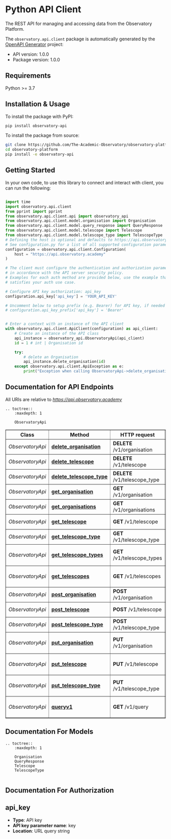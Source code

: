 # Python API Client
The REST API for managing and accessing data from the Observatory Platform. 

The `observatory.api.client` package is automatically generated by the [OpenAPI Generator](https://openapi-generator.tech) project:

- API version: 1.0.0
- Package version: 1.0.0

## Requirements
Python >= 3.7

## Installation & Usage
To install the package with PyPI:
```bash
pip install observatory-api
```

To install the package from source:
```bash
git clone https://github.com/The-Academic-Observatory/observatory-platform.git
cd observatory-platform
pip install -e observatory-api
```

## Getting Started
In your own code, to use this library to connect and interact with client,
you can run the following:

```python

import time
import observatory.api.client
from pprint import pprint
from observatory.api.client.api import observatory_api
from observatory.api.client.model.organisation import Organisation
from observatory.api.client.model.query_response import QueryResponse
from observatory.api.client.model.telescope import Telescope
from observatory.api.client.model.telescope_type import TelescopeType
# Defining the host is optional and defaults to https://api.observatory.academy
# See configuration.py for a list of all supported configuration parameters.
configuration = observatory.api.client.Configuration(
    host = "https://api.observatory.academy"
)

# The client must configure the authentication and authorization parameters
# in accordance with the API server security policy.
# Examples for each auth method are provided below, use the example that
# satisfies your auth use case.

# Configure API key authorization: api_key
configuration.api_key['api_key'] = 'YOUR_API_KEY'

# Uncomment below to setup prefix (e.g. Bearer) for API key, if needed
# configuration.api_key_prefix['api_key'] = 'Bearer'


# Enter a context with an instance of the API client
with observatory.api.client.ApiClient(configuration) as api_client:
    # Create an instance of the API class
    api_instance = observatory_api.ObservatoryApi(api_client)
    id = 1 # int | Organisation id

    try:
        # delete an Organisation
        api_instance.delete_organisation(id)
    except observatory.api.client.ApiException as e:
        print("Exception when calling ObservatoryApi->delete_organisation: %s\n" % e)
```

## Documentation for API Endpoints

All URIs are relative to *https://api.observatory.academy*

```eval_rst
.. toctree::
    :maxdepth: 1

    ObservatoryApi
```

<div class="wy-table-responsive"><table border="1" class="docutils">
<thead>
<tr>
<th>Class</th>
<th>Method</th>
<th>HTTP request</th>
<th>Description</th>
</tr>
</thead>
<tbody>


<tr>
<td><em>ObservatoryApi</em></td>
<td><a href="ObservatoryApi.html#delete_organisation"><strong>delete_organisation</strong></a></td>
<td><strong>DELETE</strong> /v1/organisation</td>
<td>delete an Organisation</td>
</tr>

<tr>
<td><em>ObservatoryApi</em></td>
<td><a href="ObservatoryApi.html#delete_telescope"><strong>delete_telescope</strong></a></td>
<td><strong>DELETE</strong> /v1/telescope</td>
<td>delete a Telescope</td>
</tr>

<tr>
<td><em>ObservatoryApi</em></td>
<td><a href="ObservatoryApi.html#delete_telescope_type"><strong>delete_telescope_type</strong></a></td>
<td><strong>DELETE</strong> /v1/telescope_type</td>
<td>delete a TelescopeType</td>
</tr>

<tr>
<td><em>ObservatoryApi</em></td>
<td><a href="ObservatoryApi.html#get_organisation"><strong>get_organisation</strong></a></td>
<td><strong>GET</strong> /v1/organisation</td>
<td>get an Organisation</td>
</tr>

<tr>
<td><em>ObservatoryApi</em></td>
<td><a href="ObservatoryApi.html#get_organisations"><strong>get_organisations</strong></a></td>
<td><strong>GET</strong> /v1/organisations</td>
<td>Get a list of Organisations</td>
</tr>

<tr>
<td><em>ObservatoryApi</em></td>
<td><a href="ObservatoryApi.html#get_telescope"><strong>get_telescope</strong></a></td>
<td><strong>GET</strong> /v1/telescope</td>
<td>get a Telescope</td>
</tr>

<tr>
<td><em>ObservatoryApi</em></td>
<td><a href="ObservatoryApi.html#get_telescope_type"><strong>get_telescope_type</strong></a></td>
<td><strong>GET</strong> /v1/telescope_type</td>
<td>get a TelescopeType</td>
</tr>

<tr>
<td><em>ObservatoryApi</em></td>
<td><a href="ObservatoryApi.html#get_telescope_types"><strong>get_telescope_types</strong></a></td>
<td><strong>GET</strong> /v1/telescope_types</td>
<td>Get a list of TelescopeType objects</td>
</tr>

<tr>
<td><em>ObservatoryApi</em></td>
<td><a href="ObservatoryApi.html#get_telescopes"><strong>get_telescopes</strong></a></td>
<td><strong>GET</strong> /v1/telescopes</td>
<td>Get a list of Telescope objects</td>
</tr>

<tr>
<td><em>ObservatoryApi</em></td>
<td><a href="ObservatoryApi.html#post_organisation"><strong>post_organisation</strong></a></td>
<td><strong>POST</strong> /v1/organisation</td>
<td>create an Organisation</td>
</tr>

<tr>
<td><em>ObservatoryApi</em></td>
<td><a href="ObservatoryApi.html#post_telescope"><strong>post_telescope</strong></a></td>
<td><strong>POST</strong> /v1/telescope</td>
<td>create a Telescope</td>
</tr>

<tr>
<td><em>ObservatoryApi</em></td>
<td><a href="ObservatoryApi.html#post_telescope_type"><strong>post_telescope_type</strong></a></td>
<td><strong>POST</strong> /v1/telescope_type</td>
<td>create a TelescopeType</td>
</tr>

<tr>
<td><em>ObservatoryApi</em></td>
<td><a href="ObservatoryApi.html#put_organisation"><strong>put_organisation</strong></a></td>
<td><strong>PUT</strong> /v1/organisation</td>
<td>create or update an Organisation</td>
</tr>

<tr>
<td><em>ObservatoryApi</em></td>
<td><a href="ObservatoryApi.html#put_telescope"><strong>put_telescope</strong></a></td>
<td><strong>PUT</strong> /v1/telescope</td>
<td>create or update a Telescope</td>
</tr>

<tr>
<td><em>ObservatoryApi</em></td>
<td><a href="ObservatoryApi.html#put_telescope_type"><strong>put_telescope_type</strong></a></td>
<td><strong>PUT</strong> /v1/telescope_type</td>
<td>create or update a TelescopeType</td>
</tr>

<tr>
<td><em>ObservatoryApi</em></td>
<td><a href="ObservatoryApi.html#queryv1"><strong>queryv1</strong></a></td>
<td><strong>GET</strong> /v1/query</td>
<td>Search the Observatory API</td>
</tr>


</tbody>
</table></div>

## Documentation For Models
```eval_rst
.. toctree::
    :maxdepth: 1

    Organisation
    QueryResponse
    Telescope
    TelescopeType
    
```

## Documentation For Authorization


## api_key

- **Type**: API key
- **API key parameter name**: key
- **Location**: URL query string

